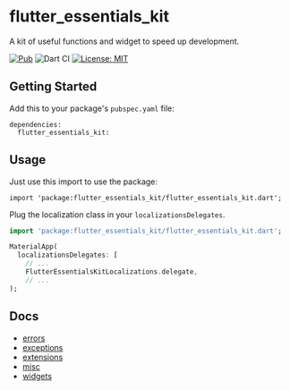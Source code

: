 # flutter_essentials_kit
A kit of useful functions and widget to speed up development.

[![Pub](https://img.shields.io/pub/v/flutter_essentials_kit.svg)](https://pub.dev/packages/flutter_essentials_kit)
![Dart CI](https://github.com/MyLittleSuite/flutter_essentials_kit/workflows/Dart%20CI/badge.svg)
[![License: MIT](https://img.shields.io/badge/license-MIT-purple.svg)](https://opensource.org/licenses/MIT)

## Getting Started
Add this to your package's `pubspec.yaml` file:
```
dependencies:
  flutter_essentials_kit:
```

## Usage
Just use this import to use the package:
```
import 'package:flutter_essentials_kit/flutter_essentials_kit.dart';
```

Plug the localization class in your `localizationsDelegates`.
```dart
import 'package:flutter_essentials_kit/flutter_essentials_kit.dart';

MaterialApp(
  localizationsDelegates: [
    // ...
    FlutterEssentialsKitLocalizations.delegate,
    // ...
);
```

## Docs
* [errors](docs/errors.md)
* [exceptions](docs/exceptions.md)
* [extensions](docs/extensions.md)
* [misc](docs/misc.md)
* [widgets](docs/widgets.md)
